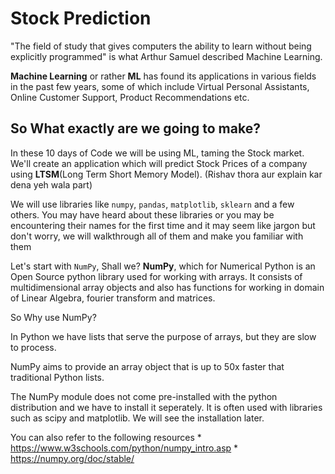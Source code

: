 # Stock Prediction

"The field of study that gives computers the ability to learn without being explicitly programmed" is what Arthur Samuel described Machine Learning.

**Machine Learning** or rather **ML** has found its applications in various fields in the past few years, some of which include Virtual Personal Assistants, Online Customer Support, Product Recommendations etc.


## So What exactly are we going to make?
In these 10 days of Code we will be using ML, taming the Stock market.
We'll create an application which will predict Stock Prices of a company using **LTSM**(Long Term Short Memory Model). (Rishav thora aur explain kar dena yeh wala part)

We will use libraries like `numpy`, `pandas`, `matplotlib`, `sklearn` and a few others. You may have heard about these libraries or you may be encountering their names for the first time and it may seem like jargon but don't worry, we will walkthrough all of them and make you familiar with them

Let's start with <code>NumPy</code>, Shall we? 
**NumPy**, which for Numerical Python is an Open Source python library used for working with arrays. It consists of multidimensional array objects and also has functions for working in domain of Linear Algebra, fourier transform and matrices. 

So Why use NumPy?

In Python we have lists that serve the purpose of arrays, but they are slow to process.

NumPy aims to provide an array object that is up to 50x faster that traditional Python lists.

The NumPy module does not come pre-installed with the python distribution and we have to install it seperately. It is often used with libraries such as scipy and matplotlib. We will see the installation later.

You can also refer to the following resources
    * https://www.w3schools.com/python/numpy_intro.asp
    * https://numpy.org/doc/stable/

